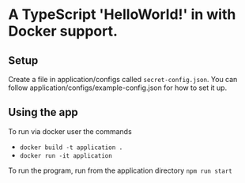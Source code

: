 # A TypeScript 'HelloWorld!' in with Docker support.

## Setup
Create a file in application/configs called `secret-config.json`. You can follow application/configs/example-config.json for how to set it up.

## Using the app
To run via docker user the commands
* `docker build -t application .`
*  `docker run -it application`

To run the program, run from the application directory `npm run start`